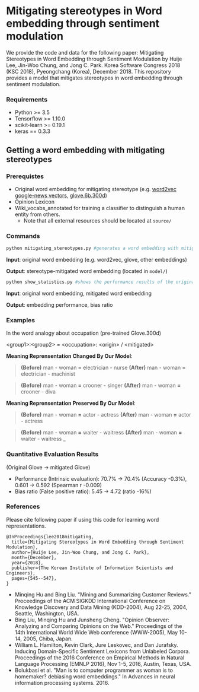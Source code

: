 Mitigating stereotypes in Word embedding through sentiment modulation
================================================
We provide the code and data for the following paper: Mitigating Stereotypes in Word Embedding through Sentiment Modulation by Huije Lee, Jin-Woo Chung, and Jong C. Park. Korea Software Congress 2018 (KSC 2018), Pyeongchang (Korea), December 2018. This repository provides a model that mitigates stereotypes in word embedding through sentiment modulation. 

### Requirements
- Python >= 3.5
- Tensorflow >= 1.10.0
- scikit-learn >=	0.19.1
- keras == 0.3.3

## Getting a word embedding with mitigating stereotypes
### Prerequistes
* Original word embedding for mitigating stereotype (e.g. [word2vec google-news vectors](https://github.com/mmihaltz/word2vec-GoogleNews-vectors), [glove.6b.300d](http://nlp.stanford.edu/data/glove.840B.300d.zip))
* Opinion Lexicon
* Wiki_vocabs_annotated for training a classifier to distinguish a human entity from others.
  - Note that all external resources should be located at ```source/```

### Commands
```bash
python mitigating_stereotypes.py #generates a word embedding with mitigating stereotypes

```
__Input__: original word embedding (e.g. word2vec, glove, other embeddings)

__Output__: stereotype-mitigated word embedding (located in ```model/```)

```bash
python show_statistics.py #shows the performance results of the original embedding and the mitigated embedding.

``` 
__Input__: original word embedding, mitigated word embedding

__Output__: embedding performance, bias ratio

### Examples
In the word analogy about occupation (pre-trained Glove.300d)

\<group1>:\<group2> = \<occupation>: \<origin> / \<mitigated>

__Meaning Reprensentation Changed By Our Model__:

>__(Before)__ man - woman __=__ electrician - nurse 
>__(After)__ man - woman __=__ electrician - machinist


>__(Before)__ man - woman __=__ crooner - singer
>__(After)__ man - woman __=__ crooner - diva


__Meaning Reprensentation Preserved By Our Model__:

>__(Before)__ man - woman __=__ actor - actress
>__(After)__ man - woman __=__ actor - actress


>__(Before)__ man - woman __=__ waiter - waitress
>__(After)__ man - woman __=__ waiter - waitress _



### Quantitative Evaluation Results
(Original Glove -> mitigated Glove)
- Performance (Intrinsic evaluation): 70.7% -> 70.4% (Accuracy -0.3%), 0.601 -> 0.592 (Spearman r -0.009)
- Bias ratio (False positive ratio): 5.45 -> 4.72 (ratio -16%)

### References

Please cite following paper if using this code for learning word representations.

```
@InProceedings{lee2018mitigating,
  title={Mitigating Stereotypes in Word Embedding through Sentiment Modulation},
  author={Huije Lee, Jin-Woo Chung, and Jong C. Park},
  month={December},
  year={2018},
  publisher={The Korean Institute of Information Scientists and Engineers},
  pages={545--547},
}
```
- Minqing Hu and Bing Liu. "Mining and Summarizing Customer Reviews." Proceedings of the ACM SIGKDD International Conference on Knowledge Discovery and Data Mining (KDD-2004), Aug 22-25, 2004, Seattle, Washington, USA.
- Bing Liu, Minqing Hu and Junsheng Cheng. "Opinion Observer: Analyzing and Comparing Opinions on the Web." Proceedings of the 14th International World Wide Web conference (WWW-2005), May 10-14, 2005, Chiba, Japan.
- William L. Hamilton, Kevin Clark, Jure Leskovec, and Dan Jurafsky. Inducing Domain-Specific Sentiment Lexicons from
Unlabeled Corpora. Proceedings of the 2016 Conference on Empirical Methods in Natural Language Processing (EMNLP 2016), Nov 1-5, 2016, Austin, Texas, USA.
- Bolukbasi et al. "Man is to computer programmer as woman is to homemaker? debiasing word embeddings." In Advances in neural information processing systems. 2016.
